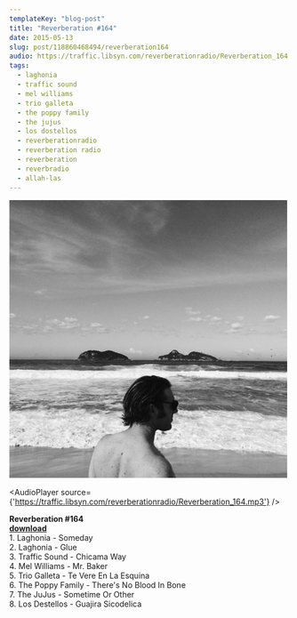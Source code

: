 ```yaml
---
templateKey: "blog-post"
title: "Reverberation #164"
date: 2015-05-13
slug: post/118860468494/reverberation164
audio: https://traffic.libsyn.com/reverberationradio/Reverberation_164.mp3
tags:
  - laghonia
  - traffic sound
  - mel williams
  - trio galleta
  - the poppy family
  - the jujus
  - los dostellos
  - reverberationradio
  - reverberation radio
  - reverberation
  - reverbradio
  - allah-las
---
```


![Reverberation #164](../images/6b63aaf6bd3f829118a0b91bcdf1f46d9feaa6d400841254a108be071ed9946d.jpg)

<AudioPlayer source={'https://traffic.libsyn.com/reverberationradio/Reverberation_164.mp3'} />

<p><b>Reverberation #164<br /></b><b><a href="https://traffic.libsyn.com/reverberationradio/Reverberation_164.mp3">download</a><br /></b>1. Laghonia - Someday<br />2. Laghonia - Glue<br />3. Traffic Sound - Chicama Way<br />4. Mel Williams - Mr. Baker<br />5. Trio Galleta - Te Vere En La Esquina<br />6. The Poppy Family - There's No Blood In Bone<br />7. The JuJus - Sometime Or Other<br />8. Los Destellos - Guajira Sicodelica</p>
